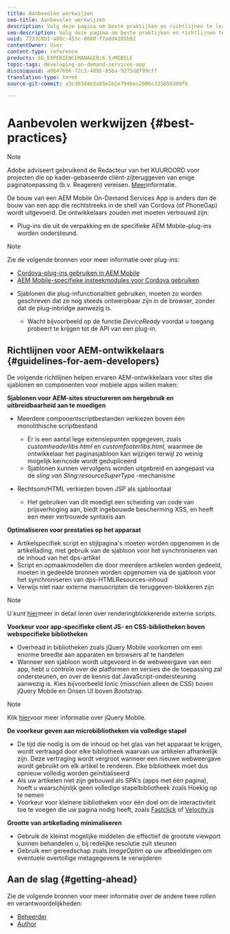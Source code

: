 ```yaml
---
title: Aanbevolen werkwijzen
seo-title: Aanbevolen werkwijzen
description: Volg deze pagina om beste praktijken en richtlijnen te leren die ervaren ontwikkelaars van AEM voor plaatsen zullen helpen, die mobiele toepassingsmalplaatjes en componenten willen bouwen.
seo-description: Volg deze pagina om beste praktijken en richtlijnen te leren die ervaren ontwikkelaars van AEM voor plaatsen zullen helpen, die mobiele toepassingsmalplaatjes en componenten willen bouwen.
uuid: 7733c8b1-a88c-455c-8080-f7add4205b92
contentOwner: User
content-type: reference
products: SG_EXPERIENCEMANAGER/6.5/MOBILE
topic-tags: developing-on-demand-services-app
discoiquuid: a0647696-72c3-409b-85ba-9275d8f99cff
translation-type: tm+mt
source-git-commit: a3c303d4e3a85e1b2e794bec2006c335056309fb

---
```



# Aanbevolen werkwijzen {#best-practices}

>[!NOTE]
>
>Adobe adviseert gebruikend de Redacteur van het KUUROORD voor projecten die op kader-gebaseerde cliënt-zijteruggeven van enige paginatoepassing (b.v. Reageren) vereisen. [Meer](/help/sites-developing/spa-overview.md)informatie.

De bouw van een AEM Mobile On-Demand Services App is anders dan de bouw van een app die rechtstreeks in de shell van Cordova (of PhoneGap) wordt uitgevoerd. De ontwikkelaars zouden met moeten vertrouwd zijn:

* Plug-ins die uit de verpakking en de specifieke AEM Mobile-plug-ins worden ondersteund.

>[!NOTE]
>
>Zie de volgende bronnen voor meer informatie over plug-ins:
>
>* [Cordova-plug-ins gebruiken in AEM Mobile](https://helpx.adobe.com/digital-publishing-solution/help/cordova-api.html)
>* [AEM Mobile-specifieke insteekmodules voor Cordova gebruiken](https://helpx.adobe.com/digital-publishing-solution/help/app-runtime-api.html)
>



* Sjablonen die plug-infunctionaliteit gebruiken, moeten zo worden geschreven dat ze nog steeds ontwerpbaar zijn in de browser, zonder dat de plug-inbridge aanwezig is.

   * Wacht bijvoorbeeld op de functie *DeviceReady* voordat u toegang probeert te krijgen tot de API van een plug-in.

## Richtlijnen voor AEM-ontwikkelaars {#guidelines-for-aem-developers}

De volgende richtlijnen helpen ervaren AEM-ontwikkelaars voor sites die sjablonen en componenten voor mobiele apps willen maken:

**Sjablonen voor AEM-sites structureren om hergebruik en uitbreidbaarheid aan te moedigen**

* Meerdere componentscriptbestanden verkiezen boven één monolithische scriptbestand

   * Er is een aantal lege extensiepunten opgegeven, zoals *customheaderlibs.html* en *customfooterlibs.html*, waarmee de ontwikkelaar het paginasjabloon kan wijzigen terwijl zo weinig mogelijk kerncode wordt gedupliceerd
   * Sjablonen kunnen vervolgens worden uitgebreid en aangepast via de *sling van Sling:resourceSuperType* -mechanisme

* Rechtsom/HTML verkiezen boven JSP als sjabloontaal

   * Het gebruiken van dit moedigt een scheiding van code van prijsverhoging aan, biedt ingebouwde bescherming XSS, en heeft een meer vertrouwde syntaxis aan

**Optimaliseren voor prestaties op het apparaat**

* Artikelspecifiek script en stijlpagina&#39;s moeten worden opgenomen in de artikellading, met gebruik van de sjabloon voor het synchroniseren van de inhoud van het dps-artikel
* Script en opmaakmodellen die door meerdere artikelen worden gedeeld, moeten in gedeelde bronnen worden opgenomen via de sjabloon voor het synchroniseren van dps-HTMLResources-inhoud
* Verwijs niet naar externe manuscripten die teruggeven-blokkeren zijn

>[!NOTE]
>
>U kunt [hier](https://developers.google.com/speed/docs/insights/BlockingJS)meer in detail leren over renderingblokkerende externe scripts.

**Voorkeur voor app-specifieke client JS- en CSS-bibliotheken boven webspecifieke bibliotheken**

* Overhead in bibliotheken zoals jQuery Mobile voorkomen om een enorme breedte aan apparaten en browsers af te handelen
* Wanneer een sjabloon wordt uitgevoerd in de webweergave van een app, hebt u controle over de platformen en versies die de toepassing zal ondersteunen, en over de kennis dat JavaScript-ondersteuning aanwezig is. Kies bijvoorbeeld Ionic (misschien alleen de CSS) boven jQuery Mobile en Onsen UI boven Bootstrap.

>[!NOTE]
>
>Klik [hier](https://jquerymobile.com/browser-support/1.4/)voor meer informatie over jQuery Mobile.

**De voorkeur geven aan microbibliotheken via volledige stapel**

* De tijd die nodig is om de inhoud op het glas van het apparaat te krijgen, wordt vertraagd door elke bibliotheek waarvan uw artikelen afhankelijk zijn. Deze vertraging wordt vergroot wanneer een nieuwe webweergave wordt gebruikt om elk artikel te renderen. Elke bibliotheek moet dus opnieuw volledig worden geïnitialiseerd
* Als uw artikelen niet zijn gebouwd als SPA&#39;s (apps met één pagina), hoeft u waarschijnlijk geen volledige stapelbibliotheek zoals Hoekig op te nemen
* Voorkeur voor kleinere bibliotheken voor één doel om de interactiviteit toe te voegen die uw pagina nodig heeft, zoals [Fastclick](https://github.com/ftlabs/fastclick) of [Velocity.js](https://velocityjs.org)

**Grootte van artikellading minimaliseren**

* Gebruik de kleinst mogelijke middelen die effectief de grootste viewport kunnen behandelen u, bij redelijke resolutie zult steunen
* Gebruik een gereedschap zoals *ImageOptim* op uw afbeeldingen om eventuele overtollige metagegevens te verwijderen

## Aan de slag {#getting-ahead}

Zie de volgende bronnen voor meer informatie over de andere twee rollen en verantwoordelijkheden:

* [Beheerder](/help/mobile/aem-mobile.md)
* [Author](/help/mobile/aem-mobile-on-demand.md)
